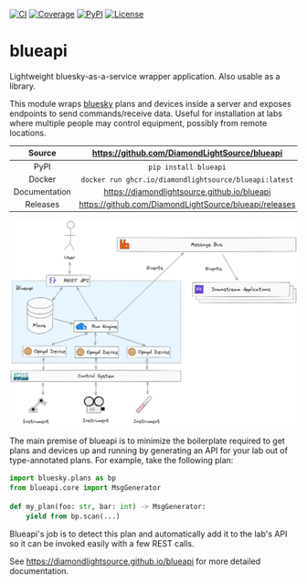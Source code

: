 [![CI](https://github.com/DiamondLightSource/blueapi/actions/workflows/ci.yml/badge.svg)](https://github.com/DiamondLightSource/blueapi/actions/workflows/ci.yml)
[![Coverage](https://codecov.io/gh/DiamondLightSource/blueapi/branch/main/graph/badge.svg)](https://codecov.io/gh/DiamondLightSource/blueapi)
[![PyPI](https://img.shields.io/pypi/v/blueapi.svg)](https://pypi.org/project/blueapi)
[![License](https://img.shields.io/badge/License-Apache%202.0-blue.svg)](https://opensource.org/licenses/Apache-2.0)

# blueapi

Lightweight bluesky-as-a-service wrapper application. Also usable as a library.

This module wraps [bluesky](https://blueskyproject.io/bluesky) plans and
devices inside a server and exposes endpoints to send commands/receive
data. Useful for installation at labs where multiple people may control
equipment, possibly from remote locations.

Source          | <https://github.com/DiamondLightSource/blueapi>
:---:           | :---:
PyPI            | `pip install blueapi`
Docker          | `docker run ghcr.io/diamondlightsource/blueapi:latest`
Documentation   | <https://diamondlightsource.github.io/blueapi>
Releases        | <https://github.com/DiamondLightSource/blueapi/releases>

![concept](docs/images/blueapi.png)

The main premise of blueapi is to minimize the boilerplate required to
get plans and devices up and running by generating an API for your lab
out of type-annotated plans. For example, take the following plan:

``` python
import bluesky.plans as bp
from blueapi.core import MsgGenerator

def my_plan(foo: str, bar: int) -> MsgGenerator:
    yield from bp.scan(...)
```

Blueapi's job is to detect this plan and automatically add it to the
lab's API so it can be invoked easily with a few REST calls.

<!-- README only content. Anything below this line won't be included in index.md -->

See https://diamondlightsource.github.io/blueapi for more detailed documentation.

